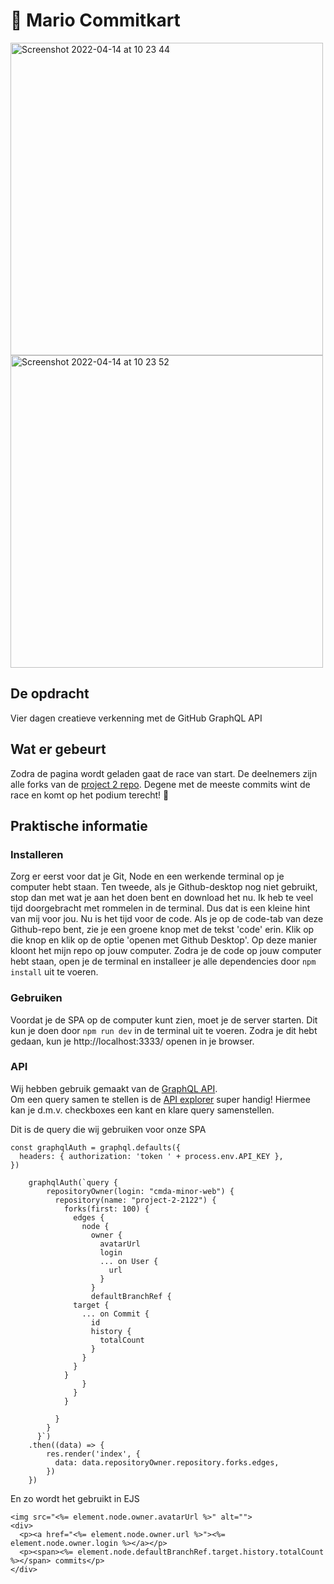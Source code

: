 # :checkered_flag: Mario Commitkart 
<img width="500" alt="Screenshot 2022-04-14 at 10 23 44" src="https://user-images.githubusercontent.com/70577898/163344977-6c3eb47e-6448-48aa-b391-74956ce3b53e.png">     <img width="500" alt="Screenshot 2022-04-14 at 10 23 52" src="https://user-images.githubusercontent.com/70577898/163344960-c3d50276-4c84-43f0-accf-906a5ff7aa7d.png">

## De opdracht
Vier dagen creatieve verkenning met de GitHub GraphQL API

## Wat er gebeurt
Zodra de pagina wordt geladen gaat de race van start. De deelnemers zijn alle forks van de [project 2 repo](https://github.com/cmda-minor-web/project-2-2122). Degene met de meeste commits wint de race en komt op het podium terecht! 🥇

## Praktische informatie
### Installeren
Zorg er eerst voor dat je Git, Node en een werkende terminal op je computer hebt staan. Ten tweede, als je Github-desktop nog niet gebruikt, stop dan met wat je aan het doen bent en download het nu. Ik heb te veel tijd doorgebracht met rommelen in de terminal. Dus dat is een kleine hint van mij voor jou. 
Nu is het tijd voor de code. Als je op de code-tab van deze Github-repo bent, zie je een groene knop met de tekst 'code' erin. Klik op die knop en klik op de optie 'openen met Github Desktop'. Op deze manier kloont het mijn repo op jouw computer.
Zodra je de code op jouw computer hebt staan, open je de terminal en installeer je alle dependencies door ``npm install`` uit te voeren. 

### Gebruiken
Voordat je de SPA op de computer kunt zien, moet je de server starten. Dit kun je doen door ``npm run dev`` in de terminal uit te voeren. Zodra je dit hebt gedaan, kun je http://localhost:3333/ openen in je browser.

### API
Wij hebben gebruik gemaakt van de [GraphQL API](https://docs.github.com/en/graphql). <br>
Om een query samen te stellen is de [API explorer](https://docs.github.com/en/graphql/overview/explorer) super handig! Hiermee kan je d.m.v. checkboxes een kant en klare query samenstellen.<br>

Dit is de query die wij gebruiken voor onze SPA
```
const graphqlAuth = graphql.defaults({
  headers: { authorization: 'token ' + process.env.API_KEY },
})

    graphqlAuth(`query {
        repositoryOwner(login: "cmda-minor-web") {
          repository(name: "project-2-2122") {
            forks(first: 100) {
              edges {
                node {
                  owner {
                    avatarUrl
                    login
                    ... on User {
                      url
                    }
                  }
                  defaultBranchRef {
              target {
                ... on Commit {
                  id
                  history {
                    totalCount
                  }
                }
              }
            }
                }
              }
            }
            
          }
        }
      }`)
    .then((data) => {
        res.render('index', {
          data: data.repositoryOwner.repository.forks.edges,
        })
    })
```

En zo wordt het gebruikt in EJS
```
<img src="<%= element.node.owner.avatarUrl %>" alt="">
<div>
  <p><a href="<%= element.node.owner.url %>"><%= element.node.owner.login %></a></p>
  <p><span><%= element.node.defaultBranchRef.target.history.totalCount %></span> commits</p>
</div>
```                    
